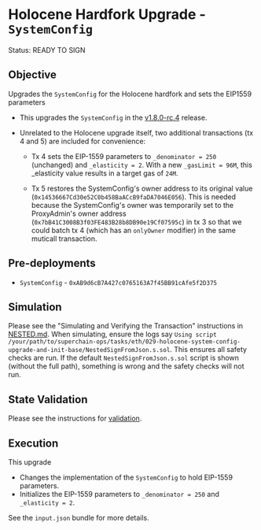# Holocene Hardfork Upgrade - `SystemConfig`

Status: READY TO SIGN

## Objective

Upgrades the `SystemConfig` for the Holocene hardfork and sets the EIP1559 parameters

- This upgrades the `SystemConfig` in the
[v1.8.0-rc.4](https://github.com/ethereum-optimism/optimism/tree/v1.8.0-rc.4) release.

- Unrelated to the Holocene upgrade itself, two additional transactions (tx 4 and 5) are included for convenience:
    - Tx 4 sets the EIP-1559 parameters to `_denominator = 250` (unchanged) and `_elasticity = 2`. With a new `_gasLimit = 96M`, this _elasticity value results in a target gas of `24M`.
    
    - Tx 5 restores the SystemConfig's owner address to its original value (`0x14536667Cd30e52C0b458BaACcB9faDA7046E056`). This is needed because the SystemConfig's owner was temporarily set to the ProxyAdmin's owner address (`0x7bB41C3008B3f03FE483B28b8DB90e19Cf07595c`) in tx 3 so that we could batch tx 4 (which has an `onlyOwner` modifier) in the same muticall transaction.

## Pre-deployments

- `SystemConfig` - `0xAB9d6cB7A427c0765163A7f45BB91cAfe5f2D375`

## Simulation

Please see the "Simulating and Verifying the Transaction" instructions in [NESTED.md](../../../NESTED.md).
When simulating, ensure the logs say `Using script /your/path/to/superchain-ops/tasks/eth/029-holocene-system-config-upgrade-and-init-base/NestedSignFromJson.s.sol`.
This ensures all safety checks are run. If the default `NestedSignFromJson.s.sol` script is shown (without the full path), something is wrong and the safety checks will not run.

## State Validation

Please see the instructions for [validation](./VALIDATION.md).

## Execution

This upgrade
* Changes the implementation of the `SystemConfig` to hold EIP-1559 parameters.
* Initializes the EIP-1559 parameters to `_denominator = 250` and `_elasticity = 2`.

See the `input.json` bundle for more details.
